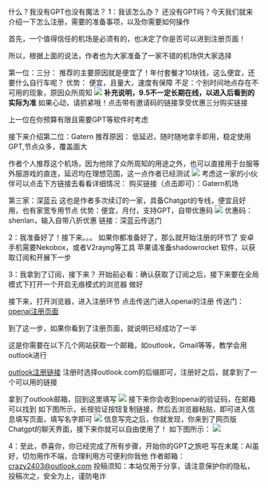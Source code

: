 什么？我没有GPT也没有魔法？
1：我该怎么办？
还没有GPT吗？今天我们就来介绍一下怎么注册，需要的准备事项，以及你需要如何操作

首先，一个值得信任的机场是必须有的，也决定了你是否可以进到注册页面！

所以，根据上面的说法，作者也为大家准备了一家不错的机场供大家选择

第一位：三分：
推荐的主要原因就是便宜了！年付套餐才10块钱，这么便宜，还要什么自行车呢？
优势： 便宜，且量大，速度有保障
不足：个别时间地点存在不可用的现象，原因众所周知
![](https://png1.xiaotaolive.cfd/Screenshot_20240413_172649.jpg)
**补充说明，9.5不一定长期在线，以进入后看到的实际为准**
如果心动，请抓紧哦！点击带有邀请码的链接享受优惠三分购买链接

上一位在你预算有限且需要GPT等软件时考虑

接下来介绍第二位：Gatern
推荐原因： 低延迟，随时随地拿手即用，稳定使用GPT,节点众多，覆盖面大

作者个人推荐这个机场，因为他除了众所周知的用途之外，也可以直接用于台服等外服游戏的直连，延迟均在理想范围，这一点作者已经测试
![](https://pngs.xiaotaolive.club/Screenshot_20240413_173749.jpg)
考虑这一家的小伙伴可以点击下方链接去看看详细情况：
购买链接（点击即可）：Gatern机场

第三家：深蓝云
这也是作者多次续订的一家，具备Chatgpt的专线，便宜且好用，也有家宽专用节点
优势：便宜，月付，支持GPT，自带优惠码
![](https://pngs.xiaotaolive.club/Screenshot_20240413_174747.jpg)
优惠码：shenlan，输入自带八折优惠
链接：深蓝云传送门

2：我准备好了！接下来。。。
如果你都准备好了，那么就开始注册的环节了
安卓手机需要Nekobox，或者V2rayng等工具
苹果请准备shadowrocket 软件，以获取订阅和开展下一步

3：我拿到了订阅，接下来？
开始前必看：确认获取了订阅之后，接下来要在全局模式下打开一个开启无痕模式的浏览器
做好

接下来，打开浏览器，进入注册环节
点击传送门进入openai的注册
传送门：[openai注册页面](https://auth0.openai.com/u/signup/identifier?state=hKFo2SBaVTZ2eGJsS2NYOUhFeTh2ZU1IeHpjZFB6bFFFWk9ZOKFur3VuaXZlcnNhbC1sb2dpbqN0aWTZIGxCZE5pN0toQkszNHNOWGJfVXNaUWdGRk1ydWwwdnlEo2NpZNkgVGRKSWNiZTE2V29USHROOTVueXl3aDVFNHlPbzZJdEc)

到了这一步，如果你看到了注册页面，就说明已经成功了一半

这是你需要在以下几个网站获取一个邮箱，如outlook，Gmail等等，教学会用outlook进行

[outlook注册链接](https://signup.live.com/signup?lcid=1033&wa=wsignin1.0&rpsnv=23&ct=1713002920&rver=7.0.6738.0&wp=MBI_SSL&wreply=https://outlook.live.com/owa/?nlp=1&signup=1&RpsCsrfState=1158db03-92dd-97c2-7404-bef9b1fca2ce&id=292841&CBCXT=out&lw=1&fl=dob,flname,wld&cobrandid=90015&lic=1&uaid=f6db1c6fc55a40108fc793fe415740ed)
注册时选择outlook.com的后缀即可，注册好之后，就拿到了一个可以用的链接

拿到了outlook邮箱，回到这里填写
![](https://png1.xiaotaolive.cfd/Screenshot_20240413_181124.jpg)
接下来你会收到openai的验证码，在邮箱可以找到
如下图所示，长按验证按钮复制链接，然后去浏览器粘贴，即可进入信息填写页面，填写名字即可
![](https://pngs.xiaotaolive.club/Screenshot_20240413_181402.jpg)
信息写完之后，你就发现，你来到了网页版Chatgpt的聊天界面，接下来你就可以自由使用了！
如下图所示：
![](https://pngs.xiaotaolive.club/Screenshot_20240413_181806.jpg)

4：至此，恭喜你，你已经完成了所有步骤，开始你的GPT之旅吧
写在末尾：AI虽好，切勿用作不端，合理利用方可便利你我他
作者邮箱： crazy2403@outlook.com
投稿须知：本站仅用于分享，请注意保护你的隐私，投稿次之，安全为上，谨防电诈